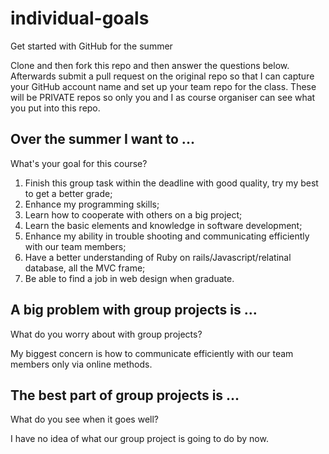 # individual-goals
Get started with GitHub for the summer

Clone and then fork this repo and then answer the questions below. Afterwards submit a pull request on the original repo so that I can capture your GitHub account name and set up your team repo for the class.
These will be PRIVATE repos so only you and I as course organiser can see what you put into this repo.

## Over the summer I want to ... 
What's your goal for this course?
1. Finish this group task within the deadline with good quality, try my best to get a better grade;
2. Enhance my programming skills;
3. Learn how to cooperate with others on a big project;
4. Learn the basic elements and knowledge in software development;
5. Enhance my ability in trouble shooting and communicating efficiently with our team members;
6. Have a better understanding of Ruby on rails/Javascript/relatinal database, all the MVC frame;
7. Be able to find a job in web design when graduate.


## A big problem with group projects is ...
What do you worry about with group projects?

My biggest concern is how to communicate efficiently with our team members only via online methods.

## The best part of group projects is ...
What do you see when it goes well?

I have no idea of what our group project is going to do by now.
